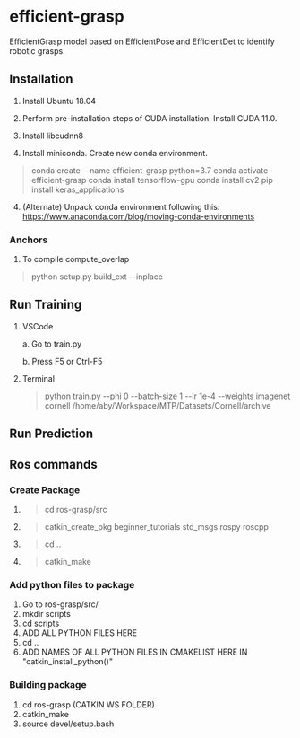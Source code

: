 # efficient-grasp
EfficientGrasp model based on EfficientPose and EfficientDet to identify robotic grasps.
## Installation

1. Install Ubuntu 18.04

2. Perform pre-installation steps of CUDA installation. Install CUDA 11.0.

3. Install libcudnn8

4. Install miniconda. Create new conda environment.
> conda create --name efficient-grasp python=3.7
> conda activate efficient-grasp
> conda install tensorflow-gpu
> conda install cv2
> pip install keras_applications

4. (Alternate) Unpack conda environment following this: https://www.anaconda.com/blog/moving-conda-environments

### Anchors
1. To compile compute_overlap 
> python setup.py build_ext --inplace

## Run Training

1. VSCode

    a. Go to train.py

    b. Press F5 or Ctrl-F5

2. Terminal

    > python train.py --phi 0 --batch-size 1 --lr 1e-4 --weights imagenet cornell /home/aby/Workspace/MTP/Datasets/Cornell/archive

## Run Prediction


## Ros commands

### Create Package
1. > cd ros-grasp/src
2. > catkin_create_pkg beginner_tutorials std_msgs rospy roscpp
3. > cd ..
4. > catkin_make

### Add python files to package
1. Go to ros-grasp/src/<PACKAGE-NAME>
2. mkdir scripts
3. cd scripts
4. ADD ALL PYTHON FILES HERE
5. cd ..
6. ADD NAMES OF ALL PYTHON FILES IN CMAKELIST HERE IN "catkin_install_python()"

### Building package
1. cd ros-grasp     (CATKIN WS FOLDER)
2. catkin_make
3. source devel/setup.bash